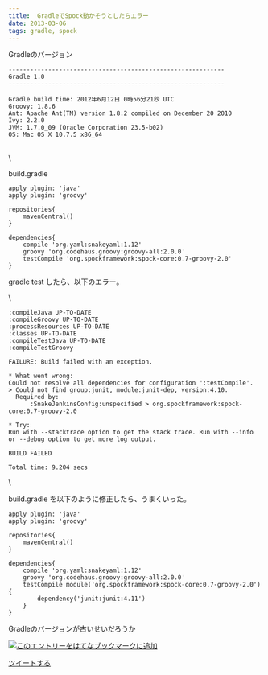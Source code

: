 ```yaml
---
title:  GradleでSpock動かそうとしたらエラー
date: 2013-03-06
tags: gradle, spock
---
```

Gradleのバージョン

    ------------------------------------------------------------
    Gradle 1.0
    ------------------------------------------------------------

    Gradle build time: 2012年6月12日 0時56分21秒 UTC
    Groovy: 1.8.6
    Ant: Apache Ant(TM) version 1.8.2 compiled on December 20 2010
    Ivy: 2.2.0
    JVM: 1.7.0_09 (Oracle Corporation 23.5-b02)
    OS: Mac OS X 10.7.5 x86_64

\
 \

build.gradle

~~~~ {.syntax-highlight}
apply plugin: 'java'
apply plugin: 'groovy'

repositories{
    mavenCentral()
}

dependencies{
    compile 'org.yaml:snakeyaml:1.12'
    groovy 'org.codehaus.groovy:groovy-all:2.0.0'
    testCompile 'org.spockframework:spock-core:0.7-groovy-2.0'
}
~~~~

gradle test したら、以下のエラー。

\

    :compileJava UP-TO-DATE
    :compileGroovy UP-TO-DATE
    :processResources UP-TO-DATE
    :classes UP-TO-DATE
    :compileTestJava UP-TO-DATE
    :compileTestGroovy

    FAILURE: Build failed with an exception.

    * What went wrong:
    Could not resolve all dependencies for configuration ':testCompile'.
    > Could not find group:junit, module:junit-dep, version:4.10.
      Required by:
          :SnakeJenkinsConfig:unspecified > org.spockframework:spock-core:0.7-groovy-2.0

    * Try:
    Run with --stacktrace option to get the stack trace. Run with --info or --debug option to get more log output.

    BUILD FAILED

    Total time: 9.204 secs

\

build.gradle を以下のように修正したら、うまくいった。

~~~~ {.syntax-highlight}
apply plugin: 'java'
apply plugin: 'groovy'

repositories{
    mavenCentral()
}

dependencies{
    compile 'org.yaml:snakeyaml:1.12'
    groovy 'org.codehaus.groovy:groovy-all:2.0.0'
    testCompile module('org.spockframework:spock-core:0.7-groovy-2.0'){
        dependency('junit:junit:4.11')
    }
}
~~~~

Gradleのバージョンが古いせいだろうか

[![このエントリーをはてなブックマークに追加](http://b.st-hatena.com/images/entry-button/button-only.gif)](http://b.hatena.ne.jp/entry/http://d.hatena.ne.jp "このエントリーをはてなブックマークに追加")

[ツイートする](http://twitter.com/share)
